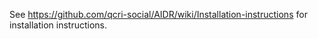 See https://github.com/qcri-social/AIDR/wiki/Installation-instructions for installation instructions.
